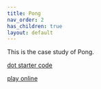 ```yaml
---
title: Pong
nav_order: 2
has_children: true
layout: default
---
```


This is the case study of Pong.

[dot starter code](https://editor.p5js.org/woodstock-cs/sketches/ho7AetTtA)

[play online](https://www.ponggame.org/)
